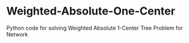 # Weighted-Absolute-One-Center
Python code for solving Weighted Absolute 1-Center Tree Problem for Network
